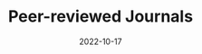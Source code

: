 ---
title: "Peer-reviewed Journals"
collection: publications
permalink: /publication/2022-motivational-interdep
date: 2022-10-17
venue: 'Collabra: Psychology'
paperurl: 'https://online.ucpress.edu/collabra/article-pdf/8/1/38599/759382/collabra_2022_8_1_38599.pdf'
link: 'https://doi.org/10.1525/collabra.38599'
materials: 'https://osf.io/aghcm/'
prereg: 'https://osf.io/aghcm/'
data: 'https://osf.io/aghcm/'
citation: '<b>Zygar-Hoffmann, C.</b>, Cristoforo, L., Wolf, L. & Schönbrodt, F. D. (2022). Eliciting short-term closeness in couple relationships with Ecological Momentary Interventions. <i>Collabra: Psychology</i>, 8(1): 38599, 1-26. <a href="https://doi.org/10.1525/collabra.38599">https://doi.org/10.1525/collabra.38599</a>.'
---